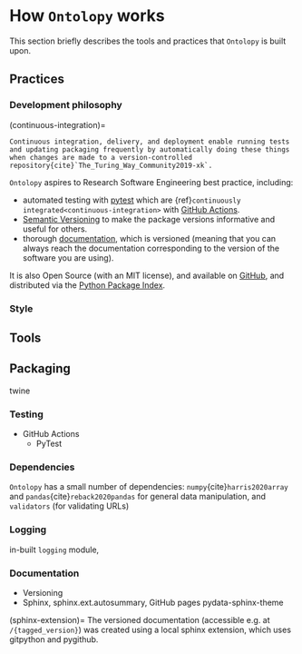 # How `Ontolopy` works

This section briefly describes the tools and practices that `Ontolopy` is built upon.

[//]: # (TODO: cte everything)

## Practices
### Development philosophy

(continuous-integration)=
```{margin} Continuous Integration
Continuous integration, delivery, and deployment enable running tests and updating packaging frequently by automatically doing these things when changes are made to a version-controlled repository{cite}`The_Turing_Way_Community2019-xk`.
```

`Ontolopy` aspires to Research Software Engineering best practice, including:
 - automated testing with [pytest](https://docs.pytest.org/en/stable/) which are {ref}`continuously integrated<continuous-integration>` with [GitHub Actions](https://github.com/features/actions).
 - [Semantic Versioning](https://semver.org/) to make the package versions informative and useful for others. 
 - thorough [documentation](https://nataliethurlby.github.io/ontolopy), which is versioned (meaning that you can always reach the documentation corresponding to the version of the software you are using).
 
It is also Open Source (with an MIT license), and available on [GitHub](https://github.com/NatalieThurlby/ontolopy), and distributed via the [Python Package Index](https://pypi.org/project/ontolopy/).

### Style

## Tools
## Packaging
twine


### Testing
- GitHub Actions
    - PyTest

### Dependencies
`Ontolopy` has a small number of dependencies: `numpy`{cite}`harris2020array` and `pandas`{cite}`reback2020pandas` for general data manipulation, and `validators` (for validating URLs) 

### Logging
in-built `logging` module, 

### Documentation
- Versioning
-  Sphinx, sphinx.ext.autosummary, GitHub pages
pydata-sphinx-theme

[//]: # (TODO: Fill in website address, link/cite gitpython and pygithub)
(sphinx-extension)=
The versioned documentation (accessible e.g. at `/{tagged_version}`) was created using a local sphinx extension, which uses gitpython and pygithub.


